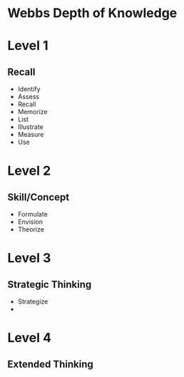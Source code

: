 # Webbs Depth of Knowledge

# Level 1
## Recall 
- Identify
- Assess
- Recall
- Memorize
- List
- Illustrate 
- Measure
- Use


# Level 2
## Skill/Concept
- Formulate
- Envision
- Theorize


# Level 3
## Strategic Thinking
- Strategize
- 

# Level 4
## Extended Thinking





